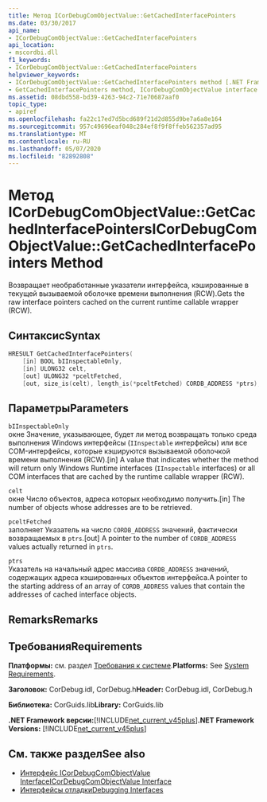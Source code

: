 ```yaml
---
title: Метод ICorDebugComObjectValue::GetCachedInterfacePointers
ms.date: 03/30/2017
api_name:
- ICorDebugComObjectValue::GetCachedInterfacePointers
api_location:
- mscordbi.dll
f1_keywords:
- ICorDebugComObjectValue::GetCachedInterfacePointers
helpviewer_keywords:
- ICorDebugComObjectValue::GetCachedInterfacePointers method [.NET Framework debugging]
- GetCachedInterfacePointers method, ICorDebugComObjectValue interface [.NET Framework debugging]
ms.assetid: 08dbd558-bd39-4263-94c2-71e70687aaf0
topic_type:
- apiref
ms.openlocfilehash: fa22c17ed7d5bcd689f21d2d855d9be7a6a8e164
ms.sourcegitcommit: 957c49696eaf048c284ef8f9f8ffeb562357ad95
ms.translationtype: MT
ms.contentlocale: ru-RU
ms.lasthandoff: 05/07/2020
ms.locfileid: "82892808"
---
```

# <a name="icordebugcomobjectvaluegetcachedinterfacepointers-method"></a><span data-ttu-id="59803-102">Метод ICorDebugComObjectValue::GetCachedInterfacePointers</span><span class="sxs-lookup"><span data-stu-id="59803-102">ICorDebugComObjectValue::GetCachedInterfacePointers Method</span></span>
<span data-ttu-id="59803-103">Возвращает необработанные указатели интерфейса, кэшированные в текущей вызываемой оболочке времени выполнения (RCW).</span><span class="sxs-lookup"><span data-stu-id="59803-103">Gets the raw interface pointers cached on the current runtime callable wrapper (RCW).</span></span>  
  
## <a name="syntax"></a><span data-ttu-id="59803-104">Синтаксис</span><span class="sxs-lookup"><span data-stu-id="59803-104">Syntax</span></span>  
  
```cpp  
HRESULT GetCachedInterfacePointers(  
    [in] BOOL bIInspectableOnly,  
    [in] ULONG32 celt,  
    [out] ULONG32 *pceltFetched,  
    [out, size_is(celt), length_is(*pceltFetched) CORDB_ADDRESS *ptrs);  
```  
  
## <a name="parameters"></a><span data-ttu-id="59803-105">Параметры</span><span class="sxs-lookup"><span data-stu-id="59803-105">Parameters</span></span>  
 `bIInspectableOnly`  
 <span data-ttu-id="59803-106">окне Значение, указывающее, будет ли метод возвращать только среда выполнения Windows интерфейсы (`IInspectable` интерфейсы) или все COM-интерфейсы, которые кэшируются вызываемой оболочкой времени выполнения (RCW).</span><span class="sxs-lookup"><span data-stu-id="59803-106">[in] A value that indicates whether the method will return only Windows Runtime interfaces (`IInspectable` interfaces) or all COM interfaces that are cached by the runtime callable wrapper (RCW).</span></span>  
  
 `celt`  
 <span data-ttu-id="59803-107">окне Число объектов, адреса которых необходимо получить.</span><span class="sxs-lookup"><span data-stu-id="59803-107">[in] The number of objects whose addresses are to be retrieved.</span></span>  
  
 `pceltFetched`  
 <span data-ttu-id="59803-108">заполняет Указатель на число `CORDB_ADDRESS` значений, фактически возвращаемых в `ptrs`.</span><span class="sxs-lookup"><span data-stu-id="59803-108">[out] A pointer to the number of `CORDB_ADDRESS` values actually returned in `ptrs`.</span></span>  
  
 `ptrs`  
 <span data-ttu-id="59803-109">Указатель на начальный адрес массива `CORDB_ADDRESS` значений, содержащих адреса кэшированных объектов интерфейса.</span><span class="sxs-lookup"><span data-stu-id="59803-109">A pointer to the starting address of an array of `CORDB_ADDRESS` values that contain the addresses of cached interface objects.</span></span>  
  
## <a name="remarks"></a><span data-ttu-id="59803-110">Remarks</span><span class="sxs-lookup"><span data-stu-id="59803-110">Remarks</span></span>  
  
## <a name="requirements"></a><span data-ttu-id="59803-111">Требования</span><span class="sxs-lookup"><span data-stu-id="59803-111">Requirements</span></span>  
 <span data-ttu-id="59803-112">**Платформы:** см. раздел [Требования к системе](../../get-started/system-requirements.md).</span><span class="sxs-lookup"><span data-stu-id="59803-112">**Platforms:** See [System Requirements](../../get-started/system-requirements.md).</span></span>  
  
 <span data-ttu-id="59803-113">**Заголовок:** CorDebug.idl, CorDebug.h</span><span class="sxs-lookup"><span data-stu-id="59803-113">**Header:** CorDebug.idl, CorDebug.h</span></span>  
  
 <span data-ttu-id="59803-114">**Библиотека:** CorGuids.lib</span><span class="sxs-lookup"><span data-stu-id="59803-114">**Library:** CorGuids.lib</span></span>  
  
 <span data-ttu-id="59803-115">**.NET Framework версии:**[!INCLUDE[net_current_v45plus](../../../../includes/net-current-v45plus-md.md)]</span><span class="sxs-lookup"><span data-stu-id="59803-115">**.NET Framework Versions:** [!INCLUDE[net_current_v45plus](../../../../includes/net-current-v45plus-md.md)]</span></span>  
  
## <a name="see-also"></a><span data-ttu-id="59803-116">См. также раздел</span><span class="sxs-lookup"><span data-stu-id="59803-116">See also</span></span>

- [<span data-ttu-id="59803-117">Интерфейс ICorDebugComObjectValue Interface</span><span class="sxs-lookup"><span data-stu-id="59803-117">ICorDebugComObjectValue Interface</span></span>](icordebugcomobjectvalue-interface.md)
- [<span data-ttu-id="59803-118">Интерфейсы отладки</span><span class="sxs-lookup"><span data-stu-id="59803-118">Debugging Interfaces</span></span>](debugging-interfaces.md)
